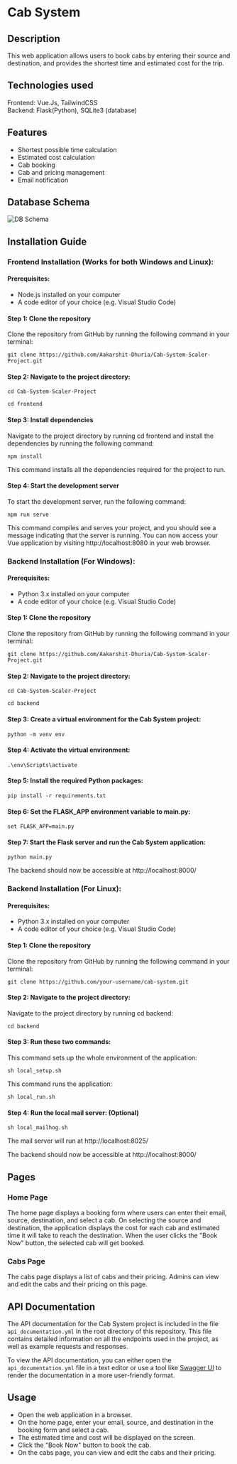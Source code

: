 # Cab System

## Description
This web application allows users to book cabs by entering their source and destination, and provides the shortest time and estimated cost for the trip.

## Technologies used
Frontend: Vue.Js, TailwindCSS <br>
Backend: Flask(Python), SQLite3 (database)

## Features
- Shortest possible time calculation
- Estimated cost calculation
- Cab booking 
- Cab and pricing management
- Email notification

## Database Schema
![DB Schema](https://user-images.githubusercontent.com/81559176/229356864-f31dde54-9c7b-449a-8555-23dd0b0928a7.png)

## Installation Guide
### Frontend Installation (Works for both Windows and Linux):
#### Prerequisites:
- Node.js installed on your computer
- A code editor of your choice (e.g. Visual Studio Code)

#### Step 1: Clone the repository
Clone the repository from GitHub by running the following command in your terminal:
```
git clone https://github.com/Aakarshit-Dhuria/Cab-System-Scaler-Project.git
```

#### Step 2: Navigate to the project directory:
```
cd Cab-System-Scaler-Project
```
```
cd frontend
```

#### Step 3: Install dependencies
Navigate to the project directory by running cd frontend and install the dependencies by running the following command:
```
npm install
```
This command installs all the dependencies required for the project to run.

#### Step 4: Start the development server
To start the development server, run the following command:
```
npm run serve
```
This command compiles and serves your project, and you should see a message indicating that the server is running. You can now access your Vue application by visiting http://localhost:8080 in your web browser.


### Backend Installation (For Windows):
#### Prerequisites:
- Python 3.x installed on your computer
- A code editor of your choice (e.g. Visual Studio Code)

#### Step 1: Clone the repository
Clone the repository from GitHub by running the following command in your terminal:
```
git clone https://github.com/Aakarshit-Dhuria/Cab-System-Scaler-Project.git
```

#### Step 2: Navigate to the project directory:
```
cd Cab-System-Scaler-Project
```
```
cd backend
```

#### Step 3: Create a virtual environment for the Cab System project:
```
python -m venv env
```

#### Step 4: Activate the virtual environment:
```
.\env\Scripts\activate
```

#### Step 5: Install the required Python packages:
```
pip install -r requirements.txt
```

#### Step 6: Set the FLASK_APP environment variable to main.py:
```
set FLASK_APP=main.py
```

#### Step 7: Start the Flask server and run the Cab System application:
```
python main.py
```
The backend should now be accessible at http://localhost:8000/


### Backend Installation (For Linux):
#### Prerequisites:
- Python 3.x installed on your computer
- A code editor of your choice (e.g. Visual Studio Code)

#### Step 1: Clone the repository
Clone the repository from GitHub by running the following command in your terminal:
```
git clone https://github.com/your-username/cab-system.git
```

#### Step 2: Navigate to the project directory:
Navigate to the project directory by running cd backend:
```
cd backend
```

#### Step 3: Run these two commands:
This command sets up the whole environment of the application:
```
sh local_setup.sh
```
This command runs the application:
```
sh local_run.sh
```

#### Step 4: Run the local mail server: (Optional)
```
sh local_mailhog.sh
```
The mail server will run at http://localhost:8025/

The backend should now be accessible at http://localhost:8000/

## Pages
### Home Page
The home page displays a booking form where users can enter their email, source, destination, and select a cab. On selecting the source and destination, the application displays the cost for each cab and estimated time it will take to reach the destination. When the user clicks the "Book Now" button, the selected cab will get booked.

### Cabs Page
The cabs page displays a list of cabs and their pricing. Admins can view and edit the cabs and their pricing on this page.

## API Documentation
The API documentation for the Cab System project is included in the file `api_documentation.yml` in the root directory of this repository. This file contains detailed information on all the endpoints used in the project, as well as example requests and responses.

To view the API documentation, you can either open the `api_documentation.yml` file in a text editor or use a tool like [Swagger UI](https://swagger.io/tools/swagger-ui/) to render the documentation in a more user-friendly format.

## Usage
- Open the web application in a browser.
- On the home page, enter your email, source, and destination in the booking form and select a cab.
- The estimated time and cost will be displayed on the screen.
- Click the "Book Now" button to book the cab.
- On the cabs page, you can view and edit the cabs and their pricing.

